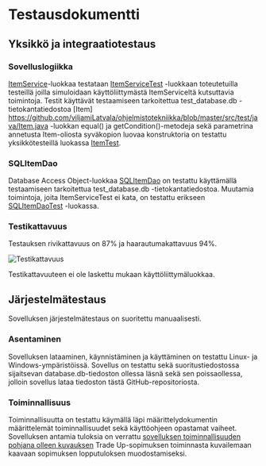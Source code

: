 # Testausdokumentti

## Yksikkö ja integraatiotestaus

### Sovelluslogiikka
[ItemService](https://github.com/viljamiLatvala/ohjelmistotekniikka/blob/master/src/main/java/csgotuc/domain/ItemService.java)-luokkaa testataan [ItemServiceTest](https://github.com/viljamiLatvala/ohjelmistotekniikka/blob/master/src/test/java/ItemServiceTest.java) -luokkaan toteutetuilla testeillä joilla simuloidaan käyttöliittymästä ItemServiceltä kutsuttavia toimintoja. Testit käyttävät testaamiseen tarkoitettua test_database.db -tietokantatiedostoa 
[Item] https://github.com/viljamiLatvala/ohjelmistotekniikka/blob/master/src/test/java/Item.java -luokkan equal() ja getCondition()-metodeja sekä parametrina annetusta Item-oliosta syväkopion luovaa konstruktoria on testattu yksikkötesteillä luokassa [ItemTest](https://github.com/viljamiLatvala/ohjelmistotekniikka/blob/master/src/test/java/ItemTest.java).
### SQLItemDao
Database Access Object-luokkaa [SQLItemDao](https://github.com/viljamiLatvala/ohjelmistotekniikka/blob/master/src/main/java/csgotuc/dao/SQLItemDao.java) on testattu käyttämällä testaamiseen tarkoitettua test_database.db -tietokantatiedostoa. Muutamia toimintoja, joita ItemServiceTest ei kata, on testattu erikseen [SQLItemDaoTest](https://github.com/viljamiLatvala/ohjelmistotekniikka/blob/master/src/test/java/SQLItemDaoTest.java) -luokassa.

### Testikattavuus
Testauksen rivikattavuus on 87% ja haarautumakattavuus 94%.

![Testikattavuus](https://github.com/viljamiLatvala/ohjelmistotekniikka/blob/master/dokumentaatio/testikattavuus.png )

Testikattavuuteen ei ole laskettu mukaan käyttöliittymäluokkaa.

## Järjestelmätestaus
Sovelluksen järjestelmätestaus on suoritettu manuaalisesti.

### Asentaminen
Sovelluksen lataaminen, käynnistäminen ja käyttäminen on testattu Linux- ja Windows-ympäristöissä. Sovellus on testattu sekä suoritustiedostossa sijaitsevan database.db-tiedoston ollessa läsnä sekä sen poissaollessa, jolloin sovellus lataa tiedoston tästä GitHub-repositoriosta.

### Toiminnallisuus
Toiminnallisuutta on testattu käymällä läpi määrittelydokumentin määrittelemät toiminnallisuudet sekä käyttöohjeen opastamat vaiheet. Sovelluksen antamia tuloksia on verrattu [sovelluksen toiminnallisuuden pohjana olleen kuvauksen](https://www.reddit.com/r/GlobalOffensiveTrade/comments/7wam74/psa_xcobalts_complete_guide_to_the_trade_up/?depth=1) Trade Up-sopimuksen toiminnasta kuvailemaan kaavaan sopimuksen lopputuloksen muodostamiseksi. 
